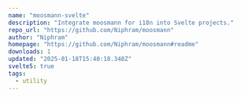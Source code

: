 ```yaml
---
name: "moosmann-svelte"
description: "Integrate moosmann for i18n into Svelte projects."
repo_url: "https://github.com/Niphram/moosmann"
author: "Niphram"
homepage: "https://github.com/Niphram/moosmann#readme"
downloads: 1
updated: "2025-01-18T15:40:18.348Z"
svelte5: true
tags: 
  - utility
---
```


